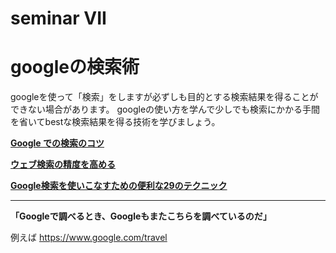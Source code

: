 # seminar VII

# googleの検索術

googleを使って「検索」をしますが必ずしも目的とする検索結果を得ることができない場合があります。
googleの使い方を学んで少しでも検索にかかる手間を省いてbestな検索結果を得る技術を学びましょう。

**[Google での検索のコツ](https://support.google.com/websearch/answer/134479?hl=ja&ref_topic=3036132)**

**[ウェブ検索の精度を高める](https://support.google.com/websearch/answer/2466433)**

**[Google検索を使いこなすための便利な29のテクニック](https://blog.hubspot.jp/update-how-to-search-in-google-x-advanced-google-search-tips-0-0)**

------

**「Googleで調べるとき、Googleもまたこちらを調べているのだ」**

例えば
https://www.google.com/travel

